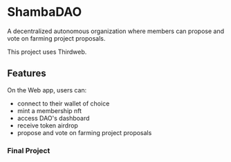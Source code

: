 # ShambaDAO

A decentralized autonomous organization where members can propose and vote on farming project proposals.

This project uses Thirdweb.

## Features 

On the Web app, users can:
- connect to their wallet of choice
- mint a membership nft
- access DAO's dashboard
- receive token airdrop
- propose and vote on farming project proposals

### Final Project

